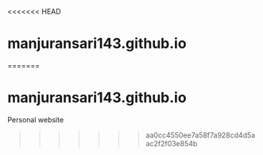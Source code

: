 <<<<<<< HEAD
# manjuransari143.github.io
=======
# manjuransari143.github.io
Personal website
>>>>>>> aa0cc4550ee7a58f7a928cd4d5aac2f2f03e854b
